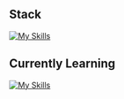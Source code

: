 ## Stack
[![My Skills](https://skillicons.dev/icons?i=html,css,js,tailwind)](https://skillicons.dev)

## Currently Learning 
[![My Skills](https://skillicons.dev/icons?i=react,nodejs,express,postgres)](https://skillicons.dev)

